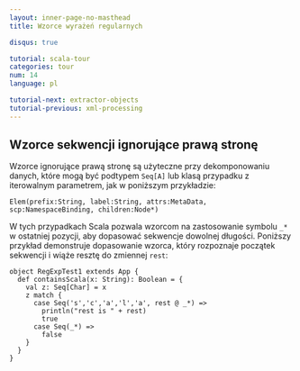 ```yaml
---
layout: inner-page-no-masthead
title: Wzorce wyrażeń regularnych

disqus: true

tutorial: scala-tour
categories: tour
num: 14
language: pl

tutorial-next: extractor-objects
tutorial-previous: xml-processing
---
```


## Wzorce sekwencji ignorujące prawą stronę ##

Wzorce ignorujące prawą stronę są użyteczne przy dekomponowaniu danych, które mogą być podtypem `Seq[A]` lub klasą przypadku z iterowalnym parametrem, jak w poniższym przykładzie:

```
Elem(prefix:String, label:String, attrs:MetaData, scp:NamespaceBinding, children:Node*)
```

W tych przypadkach Scala pozwala wzorcom na zastosowanie symbolu `_*` w ostatniej pozycji, aby dopasować sekwencje dowolnej długości.
Poniższy przykład demonstruje dopasowanie wzorca, który rozpoznaje początek sekwencji i wiąże resztę do zmiennej `rest`:

```tut
object RegExpTest1 extends App {
  def containsScala(x: String): Boolean = {
    val z: Seq[Char] = x
    z match {
      case Seq('s','c','a','l','a', rest @ _*) =>
        println("rest is " + rest)
        true
      case Seq(_*) =>
        false
    }
  }
}
```
